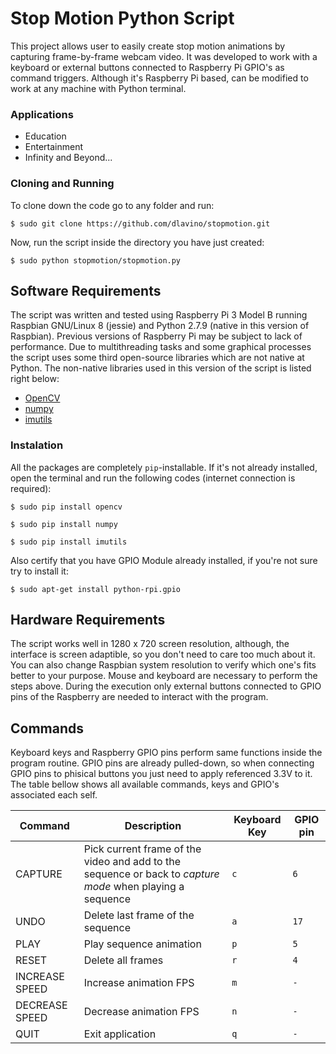 # Stop Motion Python Script
This project allows user to easily create stop motion animations by capturing frame-by-frame webcam video. It was developed to work with a keyboard or external buttons connected to Raspberry Pi GPIO's as command triggers. Although it's Raspberry Pi based, can be modified to work at any machine with Python terminal.

### Applications
- Education
- Entertainment
- Infinity and Beyond...

### Cloning and Running
To clone down the code go to any folder and run:
```
$ sudo git clone https://github.com/dlavino/stopmotion.git
```
Now, run the script inside the directory you have just created:
```
$ sudo python stopmotion/stopmotion.py
```

## Software Requirements
The script was written and tested using Raspberry Pi 3 Model B running Raspbian GNU/Linux 8 (jessie) and Python 2.7.9 (native in this version of Raspbian). Previous versions of Raspberry Pi may be subject to lack of performance.
Due to multithreading tasks and some graphical processes the script uses some third open-source libraries which are not native at Python. The non-native libraries used in this version of the script is listed right below:
- [OpenCV](https://github.com/opencv/opencv)
- [numpy](https://github.com/numpy/numpy)
- [imutils](https://github.com/jrosebr1/imutils)

### Instalation
All the packages are completely `pip`-installable. If it's not already installed, open the terminal and run the following codes (internet connection is required):
```
$ sudo pip install opencv
```
```
$ sudo pip install numpy
```
```
$ sudo pip install imutils
```
Also certify that you have GPIO Module already installed, if you're not sure try to install it:
```
$ sudo apt-get install python-rpi.gpio
```
## Hardware Requirements
The script works well in 1280 x 720 screen resolution, although, the interface is screen adaptible, so you don't need to care too much about it. You can also change Raspbian system resolution to verify which one's fits better to your purpose.
Mouse and keyboard are necessary to perform the steps above. During the execution only external buttons connected to GPIO pins of the Raspberry are needed to interact with the program.

## Commands
Keyboard keys and Raspberry GPIO pins perform same functions inside the program routine. GPIO pins are already pulled-down, so when connecting GPIO pins to phisical buttons you just need to apply referenced 3.3V to it.
The table bellow shows all available commands, keys and GPIO's associated each self.

| Command | Description | Keyboard Key | GPIO pin |
| --- | --- | --- | --- |
| CAPTURE | Pick current frame of the video and add to the sequence or back to *capture mode* when playing a sequence | `c` | `6` |
| UNDO | Delete last frame of the sequence | `a` | `17` |
| PLAY | Play sequence animation | `p` | `5` |
| RESET | Delete all frames | `r` | `4` |
| INCREASE SPEED | Increase animation FPS | `m` | `-` |
| DECREASE SPEED | Decrease animation FPS | `n` | `-` |
| QUIT | Exit application | `q` | `-` |




